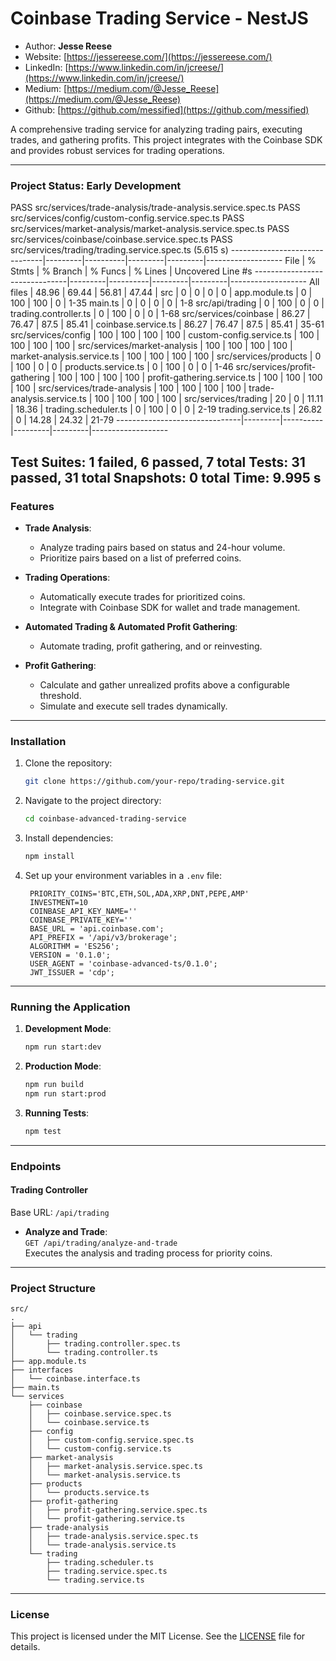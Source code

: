 # **Coinbase Trading Service - NestJS**

 - Author: **Jesse Reese**  
 - Website: [https://jessereese.com/](https://jessereese.com/)  
 - LinkedIn: [https://www.linkedin.com/in/jcreese/](https://www.linkedin.com/in/jcreese/)  
 - Medium: [https://medium.com/@Jesse_Reese](https://medium.com/@Jesse_Reese)  
 - Github: [https://github.com/messified](https://github.com/messified)

A comprehensive trading service for analyzing trading pairs, executing trades, and gathering profits. This project integrates with the Coinbase SDK and provides robust services for trading operations.

---
### Project Status: Early Development

 PASS  src/services/trade-analysis/trade-analysis.service.spec.ts
 PASS  src/services/config/custom-config.service.spec.ts
 PASS  src/services/market-analysis/market-analysis.service.spec.ts
 PASS  src/services/coinbase/coinbase.service.spec.ts
 PASS  src/services/trading/trading.service.spec.ts (5.615 s)
-------------------------------|---------|----------|---------|---------|-------------------
File                           | % Stmts | % Branch | % Funcs | % Lines | Uncovered Line #s
-------------------------------|---------|----------|---------|---------|-------------------
All files                      |   48.96 |    69.44 |   56.81 |   47.44 |
 src                           |       0 |        0 |       0 |       0 |
  app.module.ts                |       0 |      100 |     100 |       0 | 1-35
  main.ts                      |       0 |        0 |       0 |       0 | 1-8
 src/api/trading               |       0 |      100 |       0 |       0 |
  trading.controller.ts        |       0 |      100 |       0 |       0 | 1-68
 src/services/coinbase         |   86.27 |    76.47 |    87.5 |   85.41 |
  coinbase.service.ts          |   86.27 |    76.47 |    87.5 |   85.41 | 35-61
 src/services/config           |     100 |      100 |     100 |     100 |
  custom-config.service.ts     |     100 |      100 |     100 |     100 |
 src/services/market-analysis  |     100 |      100 |     100 |     100 |
  market-analysis.service.ts   |     100 |      100 |     100 |     100 |
 src/services/products         |       0 |      100 |       0 |       0 |
  products.service.ts          |       0 |      100 |       0 |       0 | 1-46
 src/services/profit-gathering |     100 |      100 |     100 |     100 |
  profit-gathering.service.ts  |     100 |      100 |     100 |     100 |
 src/services/trade-analysis   |     100 |      100 |     100 |     100 |
  trade-analysis.service.ts    |     100 |      100 |     100 |     100 |
 src/services/trading          |      20 |        0 |   11.11 |   18.36 |
  trading.scheduler.ts         |       0 |      100 |       0 |       0 | 2-19
  trading.service.ts           |   26.82 |        0 |   14.28 |   24.32 | 21-79
-------------------------------|---------|----------|---------|---------|-------------------

Test Suites: 1 failed, 6 passed, 7 total
Tests:       31 passed, 31 total
Snapshots:   0 total
Time:        9.995 s
---

### **Features**

- **Trade Analysis**:
  - Analyze trading pairs based on status and 24-hour volume.
  - Prioritize pairs based on a list of preferred coins.

- **Trading Operations**:
  - Automatically execute trades for prioritized coins.
  - Integrate with Coinbase SDK for wallet and trade management.

- **Automated Trading & Automated Profit Gathering**:
  - Automate trading, profit gathering, and or reinvesting.

- **Profit Gathering**:
  - Calculate and gather unrealized profits above a configurable threshold.
  - Simulate and execute sell trades dynamically.

---

### **Installation**

1. Clone the repository:
   ```bash
   git clone https://github.com/your-repo/trading-service.git
   ```

2. Navigate to the project directory:
   ```bash
   cd coinbase-advanced-trading-service
   ```

3. Install dependencies:
   ```bash
   npm install
   ```

4. Set up your environment variables in a `.env` file:
   ```dotenv
    PRIORITY_COINS='BTC,ETH,SOL,ADA,XRP,DNT,PEPE,AMP'
    INVESTMENT=10
    COINBASE_API_KEY_NAME=''
    COINBASE_PRIVATE_KEY=''
    BASE_URL = 'api.coinbase.com';
    API_PREFIX = '/api/v3/brokerage';
    ALGORITHM = 'ES256';
    VERSION = '0.1.0';
    USER_AGENT = 'coinbase-advanced-ts/0.1.0';
    JWT_ISSUER = 'cdp';
   ```

---

### **Running the Application**

1. **Development Mode**:
   ```bash
   npm run start:dev
   ```

2. **Production Mode**:
   ```bash
   npm run build
   npm run start:prod
   ```

3. **Running Tests**:
   ```bash
   npm test
   ```

---

### **Endpoints**

#### **Trading Controller**
Base URL: `/api/trading`

- **Analyze and Trade**:  
  `GET /api/trading/analyze-and-trade`  
  Executes the analysis and trading process for priority coins.

---

### **Project Structure**

```plaintext
src/
.
├── api
│   └── trading
│       ├── trading.controller.spec.ts
│       └── trading.controller.ts
├── app.module.ts
├── interfaces
│   └── coinbase.interface.ts
├── main.ts
└── services
    ├── coinbase
    │   ├── coinbase.service.spec.ts
    │   └── coinbase.service.ts
    ├── config
    │   ├── custom-config.service.spec.ts
    │   └── custom-config.service.ts
    ├── market-analysis
    │   ├── market-analysis.service.spec.ts
    │   └── market-analysis.service.ts
    ├── products
    │   └── products.service.ts
    ├── profit-gathering
    │   ├── profit-gathering.service.spec.ts
    │   └── profit-gathering.service.ts
    ├── trade-analysis
    │   ├── trade-analysis.service.spec.ts
    │   └── trade-analysis.service.ts
    └── trading
        ├── trading.scheduler.ts
        ├── trading.service.spec.ts
        └── trading.service.ts
```

---

### **License**

This project is licensed under the MIT License. See the [LICENSE](LICENSE) file for details.
